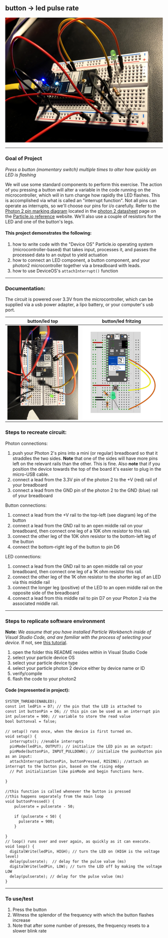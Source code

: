 ## button -> led pulse rate

![button/led angle](buttonled_angle.JPG)

---

### Goal of Project 

*Press a button (momentary switch) multiple times to alter how quickly an LED is flashing*

We will use some standard components to perform this exercise.  The action of you pressing a button will alter a variable in the code running on the microcontroller, which will in turn change how rapidly the LED flashes.  This is accomplished via what is called an "interrupt function".  Not all pins can operate as interrupts, so we'll choose our pins for i/o carefully.  Refer to the [Photon 2 pin marking diagram](https://docs.particle.io/reference/datasheets/wi-fi/photon-2-datasheet/#pin-markings) located in the [photon 2 datasheet](https://docs.particle.io/reference/datasheets/wi-fi/photon-2-datasheet/) page on the [Particle.io reference](https://docs.particle.io/reference/) website.  We'll also use a couple of resistors for the LED and one of the button's legs.

#### This project demonstrates the following:

1. how to write code with the "Device OS" Particle.io operating system (microcontroller-based) that takes input, processes it, and passes the processed data to an output to yield actuation
1. how to connect an LED component, a button component, and your photon2 microcontroller together via a breadboard with leads.  
1. how to use DeviceOS's `attachInterrupt()` function

---

### Documentation: 

The circuit is powered over 3.3V from the microcontroller, which can be supplied via a usb power adapter, a lipo battery, or your computer's usb port.

button/led top | button/led fritzing
---|---
![button/led top](buttonled_top.JPG) | ![button/led fritzing](button_led_pulse.png)

### Steps to recreate circuit:

Photon connections:

1. push your Photon 2's pins into a mini (or regular) breadboard so that it straddles the two sides.  **Note** that one of the sides will have more pins left on the relevant rails than the other.  This is fine.  Also **note** that if you position the device towards the top of the board it's easier to plug in the micro-USB cable.  
1. connect a lead from the 3.3V pin of the photon 2 to the +V (red) rail of your breadboard
1. connect a lead from the GND pin of the photon 2 to the GND (blue) rail of your breadboard

Button connections: 

1. connect a lead from the +V rail to the top-left (see diagram) leg of the button
1. connect a lead from the GND rail to an open middle rail on your breadboard, then connect one leg of a 10K ohm resistor to this rail.
1. connect the other leg of the 10K ohm resistor to the bottom-left leg of the button
1. connect the bottom-right leg of the button to pin D6

LED connections:

1. connect a lead from the GND rail to an open middle rail on your breadboard, then connect one leg of a 1K ohm resistor this rail.
1. connect the other leg of the 1K ohm resistor to the shorter leg of an LED via this middle rail
1. connect the longer leg (positive) of the LED to an open middle rail on the opposite side of the breadboard
1. connect a lead from this middle rail to pin D7 on your Photon 2 via the associated middle rail.

---

### Steps to replicate software environment

**Note:** *We assume that you have installed Particle Workbench inside of Visual Studio Code, and are familiar with the process of selecting your device.*  If not, see [this tutorial](https://github.com/Berkeley-MDes/tdf-fa23-equilet/blob/main/_pw_tutorial/README.md).

1. open the folder this README resides within in Visual Studio Code
1. select your particle device OS
1. select your particle device type
1. select your particle photon 2 device either by device name or ID
1. verify/compile
1. flash the code to your photon2 

#### Code (represented in project):

```
SYSTEM_THREAD(ENABLED);
const int ledPin = D7; // the pin that the LED is attached to
const int buttonPin = D6; // this pin can be used as an interrupt pin
int pulserate = 900; // variable to store the read value
bool buttonval = false;

// setup() runs once, when the device is first turned on.
void setup() {
  interrupts(); //enable interrupts
  pinMode(ledPin, OUTPUT); // initialize the LED pin as an output:
  pinMode(buttonPin, INPUT_PULLDOWN); // initialize the pushbutton pin as an input:
  attachInterrupt(buttonPin, buttonPressed, RISING); //attach an interrupt to the button pin, based on the rising edge
  // Put initialization like pinMode and begin functions here.

}

//this function is called whenever the button is pressed
//this happens separately from the main loop
void buttonPressed() {
    pulserate = pulserate - 50;
    
    if (pulserate < 50) {
      pulserate = 900;
    }
  
}
// loop() runs over and over again, as quickly as it can execute.
void loop() {
  digitalWrite(ledPin, HIGH); // turn the LED on (HIGH is the voltage level)
  delay(pulserate);  // delay for the pulse value (ms)
  digitalWrite(ledPin, LOW); // turn the LED off by making the voltage LOW
  delay(pulserate); // delay for the pulse value (ms)
}
```

---

### To use/test

1. Press the button
1. Witness the splendor of the frequency with which the button flashes increase
1. Note that after some number of presses, the frequency resets to a slower blink rate